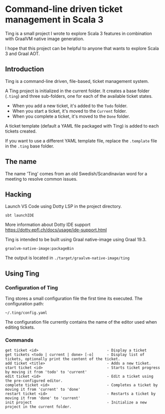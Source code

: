 # Command-line driven ticket management in Scala 3
Ting is a small project I wrote to explore Scala 3 features in combination with GraalVM native image generation.

I hope that this project can be helpful to anyone that wants to explore Scala 3 and Graal AOT.

## Introduction

Ting is a command-line driven, file-based, ticket management system. 

A Ting project is initialized in the current folder. It creates a base folder (`.ting`) and three sub-folders, one for each of the available ticket states.

 - When you add a new ticket, it's added to the `Todo` folder.
 - When you start a ticket, it's moved to the `Current` folder.
 - When you complete a ticket, it's moved to the `Done` folder.

A ticket template (default a YAML file packaged with Ting) is added to each tickets created.

If you want to use a different YAML template file, replace the `.template` file in the `.ting` base folder.

## The name

The name 'Ting' comes from an old Swedish/Scandinavian word for a meeting to resolve common issues.

## Hacking

Launch VS Code using Dotty LSP in the project directory.

    sbt launchIDE

More information about Dotty IDE support
https://dotty.epfl.ch/docs/usage/ide-support.html

Ting is intended to be built using Graal native-image using Graal 19.3.

    graalvm-native-image:packageBin

The output is located in `./target/graalvm-native-image/ting`

## Using Ting

### Configuration of Ting

Ting stores a small configuration file the first time its executed. 
The configuration path:

    ~/.ting/config.yaml

The configuration file currently contains the name of the editor used when editing tickets.

### Commands

	get ticket <id>                               - Display a ticket
	get tickets <todo | current | done> [-o]      - Display list of tickets, optionally print the content of the ticket.
	add ticket <title>                            - Adds a new ticket.
	start ticket <id>                             - Starts ticket progress by moving it from 'todo' to 'current'
	edit ticket <id>                              - Edit a ticket using the pre-configured editor.
	complete ticket <id>                          - Completes a ticket by moving it from 'current' to 'done'
	restart ticket <id>                           - Restarts a ticket by moving it from 'done' to 'current'
	init project                                  - Initialize a new project in the current folder.
